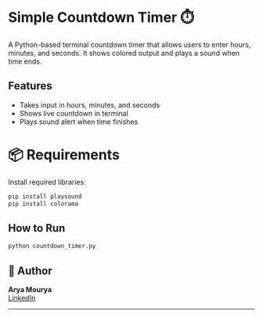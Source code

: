# Simple Countdown Timer ⏱️

A Python-based terminal countdown timer that allows users to enter hours, minutes, and seconds. It shows colored output and plays a sound when time ends.

## Features
- Takes input in hours, minutes, and seconds
- Shows live countdown in terminal
- Plays sound alert when time finishes

# 📦 Requirements

Install required libraries:

```bash
pip install playsound
pip install colorama
```


## How to Run

```bash
python countdown_timer.py
```

## 👤 Author

**Arya Mourya**  
[LinkedIn](https://linkedin.com/in/arya-mourya-a6a126316)

---
